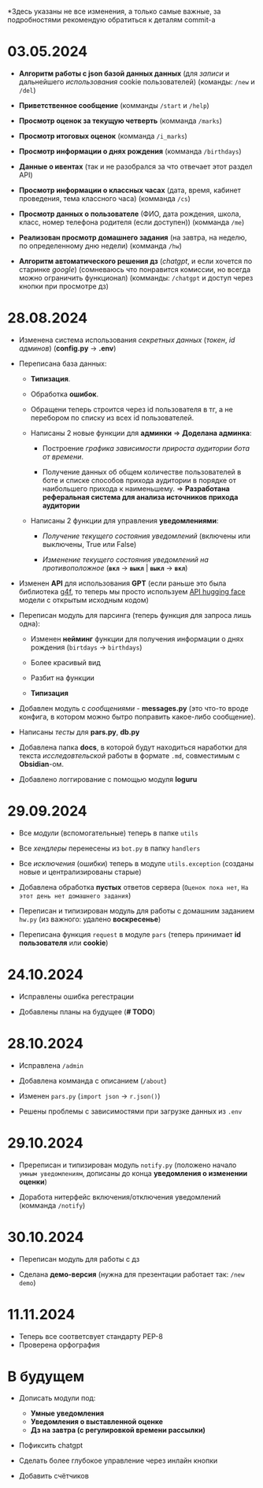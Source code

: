 *Здесь указаны не все изменения, а только самые важные, за подробностями рекомендую обратиться к деталям commit-а

# 03.05.2024

- **Алгоритм работы с json базой данных данных** (для *записи* и дальнейшего *использования* cookie пользователей) (команды: `/new` и `/del`)

- **Приветственное сообщение** (комманды `/start` и `/help`)

- **Просмотр оценок за текущую четверть** (комманда `/marks`)

- **Просмотр итоговых оценок** (комманда `/i_marks`)

- **Просмотр информации о днях рождения** (комманда `/birthdays`)

- **Данные о ивентах** (так и не разобрался за что отвечает этот раздел API)

- **Просмотр информации о классных часах** (дата, время, кабинет проведения, тема классного часа) (комманда `/cs`)

- **Просмотр данных о пользователе** (ФИО, дата рождения, школа, класс, номер телефона родителя (если доступен)) (комманда `/me`)

- **Реализован просмотр домашнего задания** (на завтра, на неделю, по определенному дню недели) (комманда `/hw`)

- **Алгоритм автоматического решения дз** (*chatgpt*, и если хочется по старинке *google*) (сомневаюсь что понравится комиссии, но всегда можно ограничить функционал) (комманды: `/chatgpt` и доступ через кнопки при просмотре дз)

# 28.08.2024

- Изменена система использования *секретных данных* (*токен*, *id админов*) (**config.py** -> **.env**)

- Переписана база данных:

    - **Типизация**.

    - Обработка **ошибок**.

    - Обращени теперь строится через id пользователя в тг, а не перебором по списку из всех id пользователей.

    - Написаны 2 новые функции для **админки** => **Доделана админка**:

        - Построение *графика зависимости прироста аудитории бота от времени*.

        - Получение данных об общем количестве пользователей в боте и списке способов прихода аудитории в порядке от наибольшего прихода к наименьшему. => **Разработана реферальная система для анализа источников прихода аудитории**

    - Написаны 2 функции для управления **уведомлениями**:

        - *Получение текущего состояния уведомлений* (включены или выключены, True или False)

        - *Изменение текущего состояния уведомлений на противоположное* (**`вкл`** -> **`выкл`** | **`выкл`** -> **`вкл`**)

- Изменен **API** для использования **GPT** (если раньше это была библиотека [g4f](https://pypi.org/project/g4f/), то теперь мы просто используем [API hugging face](https://huggingface.co/spaces/gokaygokay/Gemma-2-llamacpp) модели с открытым исходным кодом)

- Переписан модуль для парсинга (теперь функция для запроса лишь одна):

    - Изменен **нейминг** функции для получения информации о днях рождения (`birtdays` -> `birthdays`)

    - Более красивый вид
    
    - Разбит на функции

    - **Типизация**

- Добавлен модуль с *сообщениями* - **messages.py** (это что-то вроде конфига, в котором можно бытро поправить какое-либо сообщение).

- Написаны *тесты* для **pars.py**, **db.py**

- Добавлена папка **docs**, в которой будут находиться наработки для текста *исследовтельской* работы в формате `.md`, совместимым с **Obsidian**-ом.

- Добавлено логгирование с помощью модуля **loguru**

# 29.09.2024

- Все *модули* (вспомогательные) теперь в папке `utils`

- Все *хендлеры* перенесены из `bot.py` в папку `handlers`

- Все *исключения* (ошибки) теперь в модуле `utils.exception` (созданы новые и централизированы старые)

- Добавлена обработка **пустых** ответов сервера (`Оценок пока нет`, `На этот день нет домашнего задания`)

- Переписан и типизирован модуль для работы с домашним заданием `hw.py` (из важного: удалено **воскресенье**)

- Переписана функция `request` в модуле `pars` (теперь принимает **id пользователя** или **cookie**)

# 24.10.2024

- Исправлены ошибка регестрации

- Добавлены планы на будущее (**# TODO**)

# 28.10.2024

- Исправлена `/admin`

- Добавлена комманда с описанием (`/about`)

- Изменен `pars.py` (`import json` -> `r.json()`)

- Решены проблемы с зависимостями при загрузке данных из `.env`

# 29.10.2024

- Пререписан и типизирован модуль `notify.py` (положено начало `умным уведомлениям`, дописаны до конца **уведомления о изменении оценки**)

- Доработа нитерфейс включения/отключения уведомлений (комманда `/notify`)

# 30.10.2024

- Переписан модуль для работы с дз

- Сделана **демо-версия** (нужна для презентации работает так: `/new demo`)

# 11.11.2024

- Теперь все соответсвует стандарту PEP-8
- Проверена орфография

# В будущем

- Дописать модули под:
    - **Умные уведомления**
    - **Уведомления о выставленной оценке**
    - **Дз на завтра (с регулировкой времени рассылки)**

- Пофиксить chatgpt

- Сделать более глубокое управление через инлайн кнопки

- Добавить счётчиков